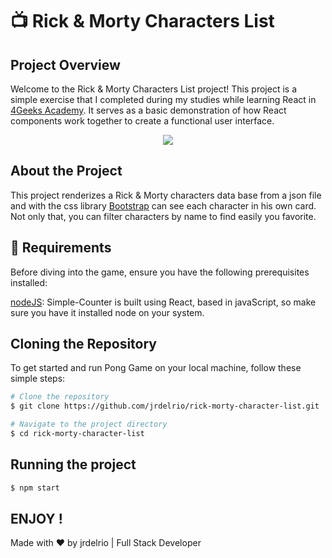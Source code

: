 # 📺 Rick & Morty Characters List

## Project Overview

Welcome to the Rick & Morty Characters List project! This project is a simple exercise that I completed during my studies while learning React in [4Geeks Academy](https://4geeks.com/). It serves as a basic demonstration of how React components work together to create a functional user interface.

<div style="text-align: center">
    <img src="./screen.gif"/>
</div>

## About the Project

This project renderizes a Rick & Morty characters data base from a json file and with the css library [Bootstrap](https://getbootstrap.com/) can see each character in his own card.
Not only that, you can filter characters by name to find easily you favorite.

## 🔧 Requirements
Before diving into the game, ensure you have the following prerequisites installed:

[nodeJS](https://nodejs.org/en): Simple-Counter is built using React, based in javaScript, so make sure you have it installed node on your system.

## Cloning the Repository

To get started and run Pong Game on your local machine, follow these simple steps:

```bash
# Clone the repository
$ git clone https://github.com/jrdelrio/rick-morty-character-list.git

# Navigate to the project directory
$ cd rick-morty-character-list
```

## Running the project

```bash
$ npm start
```

## ENJOY !

Made with ❤️ by jrdelrio | Full Stack Developer